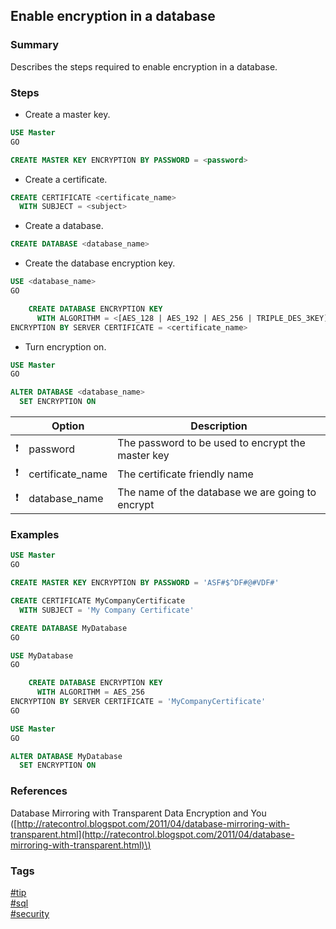 ## Enable encryption in a database

### Summary
Describes the steps required to enable encryption in a database.

### Steps
- Create a master key.  
```sql
USE Master
GO

CREATE MASTER KEY ENCRYPTION BY PASSWORD = <password>
```
  
- Create a certificate.  
```sql
CREATE CERTIFICATE <certificate_name>
  WITH SUBJECT = <subject>
```

- Create a database.  
```sql
CREATE DATABASE <database_name>
```

- Create the database encryption key.  
```sql
USE <database_name>
GO

    CREATE DATABASE ENCRYPTION KEY
      WITH ALGORITHM = <[AES_128 | AES_192 | AES_256 | TRIPLE_DES_3KEY]>
ENCRYPTION BY SERVER CERTIFICATE = <certificate_name>
```

- Turn encryption on.  
```sql
USE Master
GO

ALTER DATABASE <database_name>
  SET ENCRYPTION ON
```

|               | Option           | Description                                       |
| :-----------: | ---------------- | ------------------------------------------------- |
| :exclamation: | password         | The password to be used to encrypt the master key |
| :exclamation: | certificate_name | The certificate friendly name                     |
| :exclamation: | database_name    | The name of the database we are going to encrypt  |

### Examples
```sql
USE Master
GO

CREATE MASTER KEY ENCRYPTION BY PASSWORD = 'ASF#$^DF#@#VDF#'

CREATE CERTIFICATE MyCompanyCertificate
  WITH SUBJECT = 'My Company Certificate'

CREATE DATABASE MyDatabase
GO

USE MyDatabase
GO

    CREATE DATABASE ENCRYPTION KEY
      WITH ALGORITHM = AES_256
ENCRYPTION BY SERVER CERTIFICATE = 'MyCompanyCertificate'
GO

USE Master
GO

ALTER DATABASE MyDatabase
  SET ENCRYPTION ON
```

### References
Database Mirroring with Transparent Data Encryption and You \([http://ratecontrol.blogspot.com/2011/04/database-mirroring-with-transparent.html](http://ratecontrol.blogspot.com/2011/04/database-mirroring-with-transparent.html)\)

### Tags
[#tip](../../tips.md)  
[#sql](../sql.md)  
[#security](security.md)